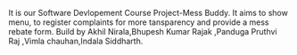 It is our Software Devlopement Course Project-Mess Buddy.
It aims to show menu, to register complaints for more tansparency and provide a mess rebate form.
Build by Akhil Nirala,Bhupesh Kumar Rajak ,Panduga Pruthvi Raj ,Vimla chauhan,Indala Siddharth.

